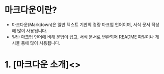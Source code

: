 # 마크다운이란?
- 마크다운(Markdown)은 일반 텍스트 기반의 경량 마크업 언어이며, 서식 문서 작성에 많이 사용됩니다. <br>
- 일반 마크업 언어에 비해 문법이 쉽고, 서식 문서로 변환되어 README 파일이나 게시물 등에 많이 사용됩니다. <br>

# 1. [마크다운 소개]<>
